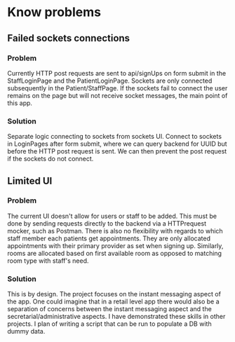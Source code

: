 # Know problems

## Failed sockets connections

### Problem

Currently HTTP post requests are sent to api/signUps on form submit in the StaffLoginPage and the PatientLoginPage. Sockets are only connected subsequently in the Patient/StaffPage. If the sockets fail to connect the user remains on the page but will not receive socket messages, the main point of this app.

### Solution

Separate logic connecting to sockets from sockets UI. Connect to sockets in LoginPages after form submit, where we can query backend for UUID but before the HTTP post request is sent. We can then prevent the post request if the sockets do not connect.

## Limited UI

### Problem

The current UI doesn't allow for users or staff to be added. This must be done by sending requests directly to the backend via a HTTPrequest mocker, such as Postman. There is also no flexibility with regards to which staff member each patients get appointments. They are only allocated appointments with their primary provider as set when signing up. Similarly, rooms are allocated based on first available room as opposed to matching room type with staff's need.

### Solution

This is by design. The project focuses on the instant messaging aspect of the app. One could imagine that in a retail level app there would also be a separation of concerns between the instant messaging aspect and the secretarial/administrative aspects. I have demonstrated these skills in other projects. I plan of writing a script that can be run to populate a DB with dummy data.
